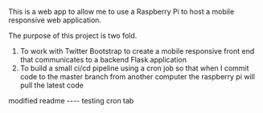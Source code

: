 This is a web app to allow me to use a Raspberry Pi to host a mobile responsive web application. 

The purpose of this project is two fold. 

1. To work with Twitter Bootstrap to create a mobile responsive front end that communicates to a backend Flask application
2. To build a small ci/cd pipeline using a cron job so that when I commit code to the master branch from another computer the raspberry pi will pull the latest code

modified readme ---- testing cron tab
